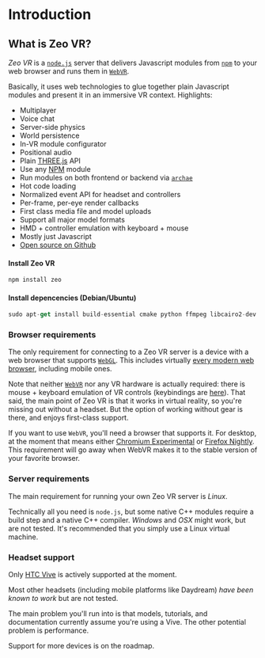 # Introduction

## What is Zeo VR?

*Zeo VR* is a [`node.js`](https://nodejs.org) server that delivers Javascript modules from [`npm`](https://npmjs.org) to your web browser and runs them in [`WebVR`](https://webvr.info/).

Basically, it uses web technologies to glue together plain Javascript modules and present it in an immersive VR context. Highlights:

- Multiplayer
- Voice chat
- Server-side physics
- World persistence
- In-VR module configurator
- Positional audio
- Plain [THREE.js](https://threejs.org) API
- Use any [NPM](https://npmjs.org) module
- Run modules on both frontend or backend via [`archae`](https://github.com/modulesio/archae)
- Hot code loading
- Normalized event API for headset and controllers
- Per-frame, per-eye render callbacks
- First class media file and model uploads
- Support all major model formats
- HMD + controller emulation with keyboard + mouse
- Mostly just Javascript
- [Open source on Github](https://github.com/modulesio/zeo)

#### Install Zeo VR

```javascript
npm install zeo
```

#### Install depencencies (Debian/Ubuntu)

```javascript
sudo apt-get install build-essential cmake python ffmpeg libcairo2-dev
```

### Browser requirements

The only requirement for connecting to a Zeo VR server is a device with a web browser that supports [`WebGL`](https://en.wikipedia.org/wiki/WebGL). This includes virtually [every modern web browser](http://caniuse.com/#feat=webgl), including mobile ones.

Note that neither [`WebVR`](https://webvr.info/) nor any VR hardware is actually required: there is mouse + keyboard emulation of VR controls (keybindings are [here](#key-bindings)). That said, the main point of Zeo VR is that it works in virtual reality, so you're missing out without a headset. But the option of working without gear is there, and enjoys first-class support.

If you want to use `WebVR`, you'll need a browser that supports it. For desktop, at the moment that means either [Chromium Experimental](https://webvr.info/get-chrome/) or [Firefox Nightly](https://www.mozilla.org/en-US/firefox/channel/desktop/#nightly). This requirement will go away when WebVR makes it to the stable version of your favorite browser.

### Server requirements

The main requirement for running your own Zeo VR server is _Linux_.

Technically all you need is `node.js`, but some native C++ modules require a build step and a native C++ compiler. _Windows_ and _OSX_ might work, but are not tested. It's recommended that you simply use a Linux virtual machine.

### Headset support

Only [HTC Vive](https://en.wikipedia.org/wiki/HTC_Vive) is actively supported at the moment.

Most other headsets (including mobile platforms like Daydream) _have been known to work_ but are not tested.

The main problem you'll run into is that models, tutorials, and documentation currently assume you're using a Vive. The other potential problem is performance.

Support for more devices is on the roadmap.

